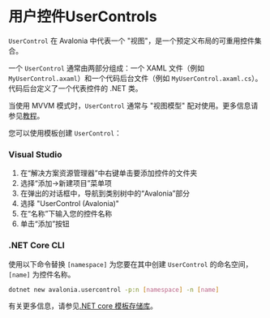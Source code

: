 # 用户控件UserControls

`UserControl` 在 Avalonia 中代表一个 "视图"，是一个预定义布局的可重用控件集合。

一个 `UserControl` 通常由两部分组成：一个 XAML 文件（例如 `MyUserControl.axaml`）和一个代码后台文件（例如 `MyUserControl.axaml.cs`）。代码后台定义了一个代表控件的 .NET 类。

当使用 MVVM 模式时，`UserControl` 通常与 "视图模型" 配对使用。更多信息请参见[教程](https://docs.avaloniaui.net/tutorials/todo-list-app)。

您可以使用模板创建 `UserControl`：

### Visual Studio

1. 在“解决方案资源管理器”中右键单击要添加控件的文件夹
2. 选择“添加->新建项目”菜单项
3. 在弹出的对话框中，导航到类别树中的“Avalonia”部分
4. 选择 "UserControl (Avalonia)"
5. 在“名称”下输入您的控件名称
6. 单击“添加”按钮

### .NET Core CLI

使用以下命令替换 `[namespace]` 为您要在其中创建 `UserControl` 的命名空间，`[name]` 为控件名称。

```bash
dotnet new avalonia.usercontrol -p:n [namespace] -n [name]
```

有关更多信息，请参见[.NET core 模板存储库](https://github.com/AvaloniaUI/avalonia-dotnet-templates/)。
